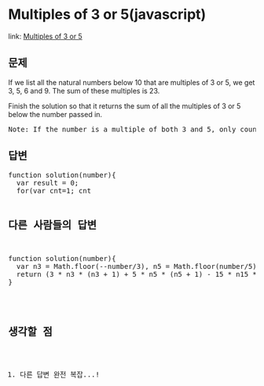 Multiples of 3 or 5(javascript)
===============

link: [Multiples of 3 or 5](https://www.codewars.com/kata/multiples-of-3-or-5/train/javascript)

문제
--
If we list all the natural numbers below 10 that are multiples of 3 or 5, we get 3, 5, 6 and 9. The sum of these multiples is 23.  
  
Finish the solution so that it returns the sum of all the multiples of 3 or 5 below the number passed in.  
<pre>
Note: If the number is a multiple of both 3 and 5, only count it once.
</pre>

답변
--
<pre>
function solution(number){
  var result = 0;
  for(var cnt=1; cnt<number; cnt++){
  	if(cnt%3==0 || cnt%5==0){
  		result += cnt;
  	}
  }
  return result;
}
// Time: 629ms
</pre>

다른 사람들의 답변
------------
<pre>
function solution(number){
  var n3 = Math.floor(--number/3), n5 = Math.floor(number/5), n15 = Math.floor(number/15);
  return (3 * n3 * (n3 + 1) + 5 * n5 * (n5 + 1) - 15 * n15 * (n15+1)) /2;
}
</pre>

생각할 점
------------------------
1. 다른 답변 완전 복잡...!